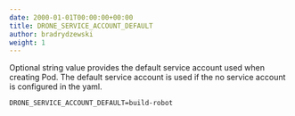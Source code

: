 ```yaml
---
date: 2000-01-01T00:00:00+00:00
title: DRONE_SERVICE_ACCOUNT_DEFAULT
author: bradrydzewski
weight: 1
---
```


Optional string value provides the default service account used when creating Pod. The default service account is used if the no service account is configured in the yaml.

```
DRONE_SERVICE_ACCOUNT_DEFAULT=build-robot
```
